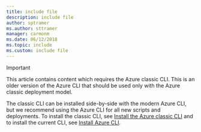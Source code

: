 ```yaml
---
title: include file
description: include file
author: sptramer
ms.author: sttramer
manager: carmonm
ms.date: 06/12/2018
ms.topic: include
ms.custom: include file
---
```

> [!IMPORTANT]
> This article contains content which requires the Azure classic CLI. This is
> an older version of the Azure CLI that should be used only with the
> Azure classic deployment model.
>
> The classic CLI can be installed side-by-side with the modern Azure CLI,
> but we recommend using the Azure CLI for all new scripts and deployments.
> To install the classic CLI, see [Install the Azure classic CLI](/cli/azure/install-classic-cli)
> and to install the current CLI, see [Install Azure CLI](/cli/azure/install-azure-cli).
